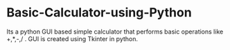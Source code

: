 # Basic-Calculator-using-Python
Its a python GUI based simple calculator that performs basic operations like +,*,-,/ . GUI is created using Tkinter in python.
